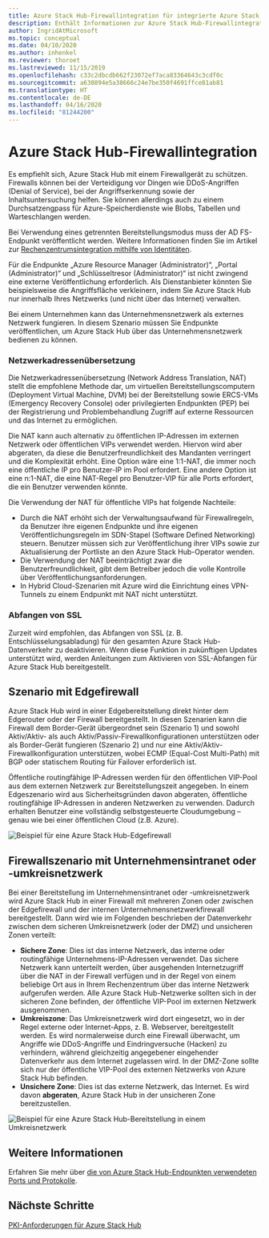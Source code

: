 ```yaml
---
title: Azure Stack Hub-Firewallintegration für integrierte Azure Stack Hub-Systeme
description: Enthält Informationen zur Azure Stack Hub-Firewallintegration für integrierte Azure Stack Hub-Systeme.
author: IngridAtMicrosoft
ms.topic: conceptual
ms.date: 04/10/2020
ms.author: inhenkel
ms.reviewer: thoroet
ms.lastreviewed: 11/15/2019
ms.openlocfilehash: c33c2dbcdb662f23072ef7aca83364643c3cdf0c
ms.sourcegitcommit: a630894e5a38666c24e7be350f4691ffce81ab81
ms.translationtype: HT
ms.contentlocale: de-DE
ms.lasthandoff: 04/16/2020
ms.locfileid: "81244200"
---
```

# <a name="azure-stack-hub-firewall-integration"></a>Azure Stack Hub-Firewallintegration
Es empfiehlt sich, Azure Stack Hub mit einem Firewallgerät zu schützen. Firewalls können bei der Verteidigung vor Dingen wie DDoS-Angriffen (Denial of Service), bei der Angriffserkennung sowie der Inhaltsuntersuchung helfen. Sie können allerdings auch zu einem Durchsatzengpass für Azure-Speicherdienste wie Blobs, Tabellen und Warteschlangen werden.

 Bei Verwendung eines getrennten Bereitstellungsmodus muss der AD FS-Endpunkt veröffentlicht werden. Weitere Informationen finden Sie im Artikel zur [Rechenzentrumsintegration mithilfe von Identitäten](azure-stack-integrate-identity.md).

Für die Endpunkte „Azure Resource Manager (Administrator)“, „Portal (Administrator)“ und „Schlüsseltresor (Administrator)“ ist nicht zwingend eine externe Veröffentlichung erforderlich. Als Dienstanbieter könnten Sie beispielsweise die Angriffsfläche verkleinern, indem Sie Azure Stack Hub nur innerhalb Ihres Netzwerks (und nicht über das Internet) verwalten.

Bei einem Unternehmen kann das Unternehmensnetzwerk als externes Netzwerk fungieren. In diesem Szenario müssen Sie Endpunkte veröffentlichen, um Azure Stack Hub über das Unternehmensnetzwerk bedienen zu können.

### <a name="network-address-translation"></a>Netzwerkadressenübersetzung
Die Netzwerkadressenübersetzung (Network Address Translation, NAT) stellt die empfohlene Methode dar, um virtuellen Bereitstellungscomputern (Deployment Virtual Machine, DVM) bei der Bereitstellung sowie ERCS-VMs (Emergency Recovery Console) oder privilegierten Endpunkten (PEP) bei der Registrierung und Problembehandlung Zugriff auf externe Ressourcen und das Internet zu ermöglichen.

Die NAT kann auch alternativ zu öffentlichen IP-Adressen im externen Netzwerk oder öffentlichen VIPs verwendet werden. Hiervon wird aber abgeraten, da diese die Benutzerfreundlichkeit des Mandanten verringert und die Komplexität erhöht. Eine Option wäre eine 1:1-NAT, die immer noch eine öffentliche IP pro Benutzer-IP im Pool erfordert. Eine andere Option ist eine n:1-NAT, die eine NAT-Regel pro Benutzer-VIP für alle Ports erfordert, die ein Benutzer verwenden könnte.

Die Verwendung der NAT für öffentliche VIPs hat folgende Nachteile:
- Durch die NAT erhöht sich der Verwaltungsaufwand für Firewallregeln, da Benutzer ihre eigenen Endpunkte und ihre eigenen Veröffentlichungsregeln im SDN-Stapel (Software Defined Networking) steuern. Benutzer müssen sich zur Veröffentlichung ihrer VIPs sowie zur Aktualisierung der Portliste an den Azure Stack Hub-Operator wenden.
- Die Verwendung der NAT beeinträchtigt zwar die Benutzerfreundlichkeit, gibt dem Betreiber jedoch die volle Kontrolle über Veröffentlichungsanforderungen.
- In Hybrid Cloud-Szenarien mit Azure wird die Einrichtung eines VPN-Tunnels zu einem Endpunkt mit NAT nicht unterstützt.

### <a name="ssl-interception"></a>Abfangen von SSL
Zurzeit wird empfohlen, das Abfangen von SSL (z. B. Entschlüsselungsabladung) für den gesamten Azure Stack Hub-Datenverkehr zu deaktivieren. Wenn diese Funktion in zukünftigen Updates unterstützt wird, werden Anleitungen zum Aktivieren von SSL-Abfangen für Azure Stack Hub bereitgestellt.

## <a name="edge-firewall-scenario"></a>Szenario mit Edgefirewall
Azure Stack Hub wird in einer Edgebereitstellung direkt hinter dem Edgerouter oder der Firewall bereitgestellt. In diesen Szenarien kann die Firewall dem Border-Gerät übergeordnet sein (Szenario 1) und sowohl Aktiv/Aktiv- als auch Aktiv/Passiv-Firewallkonfigurationen unterstützen oder als Border-Gerät fungieren (Szenario 2) und nur eine Aktiv/Aktiv-Firewallkonfiguration unterstützen, wobei ECMP (Equal-Cost Multi-Path) mit BGP oder statischem Routing für Failover erforderlich ist.

Öffentliche routingfähige IP-Adressen werden für den öffentlichen VIP-Pool aus dem externen Netzwerk zur Bereitstellungszeit angegeben. In einem Edgeszenario wird aus Sicherheitsgründen davon abgeraten, öffentliche routingfähige IP-Adressen in anderen Netzwerken zu verwenden. Dadurch erhalten Benutzer eine vollständig selbstgesteuerte Cloudumgebung – genau wie bei einer öffentlichen Cloud (z.B. Azure).  

![Beispiel für eine Azure Stack Hub-Edgefirewall](./media/azure-stack-firewall/firewallScenarios.svg)

## <a name="enterprise-intranet-or-perimeter-network-firewall-scenario"></a>Firewallszenario mit Unternehmensintranet oder -umkreisnetzwerk
Bei einer Bereitstellung im Unternehmensintranet oder -umkreisnetzwerk wird Azure Stack Hub in einer Firewall mit mehreren Zonen oder zwischen der Edgefirewall und der internen Unternehmensnetzwerkfirewall bereitgestellt. Dann wird wie im Folgenden beschrieben der Datenverkehr zwischen dem sicheren Umkreisnetzwerk (oder der DMZ) und unsicheren Zonen verteilt:

- **Sichere Zone**: Dies ist das interne Netzwerk, das interne oder routingfähige Unternehmens-IP-Adressen verwendet. Das sichere Netzwerk kann unterteilt werden, über ausgehenden Internetzugriff über die NAT in der Firewall verfügen und in der Regel von einem beliebige Ort aus in Ihrem Rechenzentrum über das interne Netzwerk aufgerufen werden. Alle Azure Stack Hub-Netzwerke sollten sich in der sicheren Zone befinden, der öffentliche VIP-Pool im externen Netzwerk ausgenommen.
- **Umkreiszone**: Das Umkreisnetzwerk wird dort eingesetzt, wo in der Regel externe oder Internet-Apps, z. B. Webserver, bereitgestellt werden. Es wird normalerweise durch eine Firewall überwacht, um Angriffe wie DDoS-Angriffe und Eindringversuche (Hacken) zu verhindern, während gleichzeitig angegebener eingehender Datenverkehr aus dem Internet zugelassen wird. In der DMZ-Zone sollte sich nur der öffentliche VIP-Pool des externen Netzwerks von Azure Stack Hub befinden.
- **Unsichere Zone**: Dies ist das externe Netzwerk, das Internet. Es wird davon **abgeraten**, Azure Stack Hub in der unsicheren Zone bereitzustellen.

![Beispiel für eine Azure Stack Hub-Bereitstellung in einem Umkreisnetzwerk](./media/azure-stack-firewall/perimeter-network-scenario.svg)

## <a name="learn-more"></a>Weitere Informationen
Erfahren Sie mehr über [die von Azure Stack Hub-Endpunkten verwendeten Ports und Protokolle](azure-stack-integrate-endpoints.md).

## <a name="next-steps"></a>Nächste Schritte
[PKI-Anforderungen für Azure Stack Hub](azure-stack-pki-certs.md)

